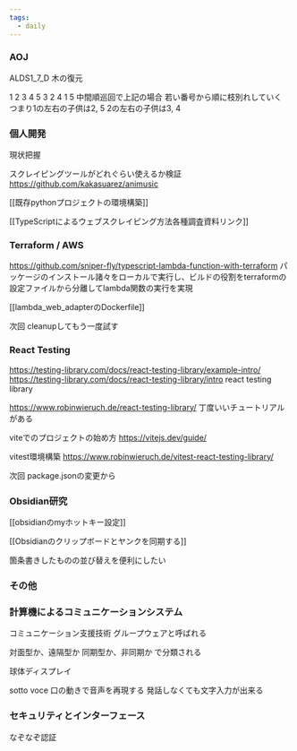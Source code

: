 ```yaml
---
tags:
  - daily
---
```


### AOJ
ALDS1_7_D
木の復元

1 2 3 4 5
3 2 4 1 5
中間順巡回で上記の場合
若い番号から順に枝別れしていく
つまり1の左右の子供は2, 5
2の左右の子供は3, 4

### 個人開発
現状把握

スクレイピングツールがどれぐらい使えるか検証
https://github.com/kakasuarez/animusic

[[既存pythonプロジェクトの環境構築]]

[[TypeScriptによるウェブスクレイピング方法各種調査資料リンク]]

### Terraform / AWS
https://github.com/sniper-fly/typescript-lambda-function-with-terraform
パッケージのインストール諸々をローカルで実行し、ビルドの役割をterraformの設定ファイルから分離してlambda関数の実行を実現

[[lambda_web_adapterのDockerfile]]

次回 cleanupしてもう一度試す

### React Testing
https://testing-library.com/docs/react-testing-library/example-intro/
https://testing-library.com/docs/react-testing-library/intro
react testing library

https://www.robinwieruch.de/react-testing-library/
丁度いいチュートリアルがある

viteでのプロジェクトの始め方
https://vitejs.dev/guide/

vitest環境構築
https://www.robinwieruch.de/vitest-react-testing-library/

次回 package.jsonの変更から

### Obsidian研究

[[obsidianのmyホットキー設定]]

[[Obsidianのクリップボードとヤンクを同期する]]

箇条書きしたものの並び替えを便利にしたい

### その他

### 計算機によるコミュニケーションシステム
コミュニケーション支援技術
グループウェアと呼ばれる

対面型か、遠隔型か
同期型か、非同期か で分類される

球体ディスプレイ

sotto voce
口の動きで音声を再現する
発話しなくても文字入力が出来る

### セキュリティとインターフェース
なぞなぞ認証


